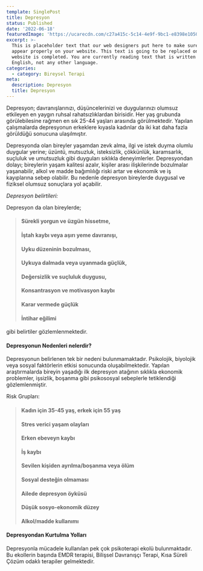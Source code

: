 ```yaml
---
template: SinglePost
title: Depresyon
status: Published
date: '2022-06-18'
featuredImage: 'https://ucarecdn.com/c27a415c-5c14-4e9f-9bc1-e8398e1050c3/'
excerpt: >-
  This is placeholder text that our web designers put here to make sure words
  appear properly on your website. This text is going to be replaced once the
  website is completed. You are currently reading text that is written in
  English, not any other language.
categories:
  - category: Bireysel Terapi
meta:
  description: Depresyon
  title: Depresyon
---
```


Depresyon; davranışlarınızı, düşüncelerinizi ve duygularınızı olumsuz etkileyen en yaygın ruhsal rahatsızlıklardan birisidir. Her yaş grubunda görülebilesine rağmen en sık 25-44 yaşları arasında görülmektedir. Yapılan çalışmalarda depresyonun erkeklere kıyasla kadınlar da iki kat daha fazla görüldüğü sonucuna ulaşılmıştır.

Depresyonda olan bireyler yaşamdan zevk alma, ilgi ve istek duyma olumlu duygular yerine; üzüntü, mutsuzluk, isteksizlik, çökkünlük, karamsarlık, suçluluk ve umutsuzluk gibi duyguları sıklıkla deneyimlerler. Depresyondan dolayı; bireylerin yaşam kalitesi azalır, kişiler arası ilişkilerinde bozulmalar yaşanabilir, alkol ve madde bağımlılığı riski artar ve ekonomik ve iş kayıplarına sebep olabilir. Bu nedenle depresyon bireylerde duygusal ve fiziksel olumsuz sonuçlara yol açabilir.

_Depresyon belirtileri:_

Depresyon da olan bireylerde;

> #### Sürekli yorgun ve üzgün hissetme,
>
> #### İştah kaybı veya aşırı yeme davranışı,
>
> #### Uyku düzeninin bozulması,
>
> #### Uykuya dalmada veya uyanmada güçlük,
>
> #### Değersizlik ve suçluluk duygusu,
>
> #### Konsantrasyon ve motivasyon kaybı
>
> #### Karar vermede güçlük
>
> #### İntihar eğilimi

gibi belirtiler gözlemlenmektedir.

#### Depresyonun Nedenleri nelerdir?

Depresyonun belirlenen tek bir nedeni bulunmamaktadır. Psikolojik, biyolojik veya sosyal faktörlerin etkisi sonucunda oluşabilmektedir. Yapılan araştırmalarda bireyin yaşadığı ilk depresyon atağının sıklıkla ekonomik problemler, işsizlik, boşanma gibi psikososyal sebeplerle tetiklendiği gözlemlenmiştir.

Risk Grupları:

> #### Kadın için 35-45 yaş, erkek için 55 yaş
>
> #### Stres verici yaşam olayları
>
> #### Erken ebeveyn kaybı
>
> #### İş kaybı
>
> #### Sevilen kişiden ayrılma/boşanma veya ölüm
>
> #### Sosyal desteğin olmaması
>
> #### Ailede depresyon öyküsü
>
> #### Düşük sosyo-ekonomik düzey
>
> #### Alkol/madde kullanımı

####  Depresyondan Kurtulma Yolları
Depresyonla mücadele kullanılan pek çok psikoterapi ekolü bulunmaktadır. Bu ekollerin başında EMDR terapisi, Bilişsel Davranışçı Terapi, Kısa Süreli Çözüm odaklı terapiler gelmektedir.


